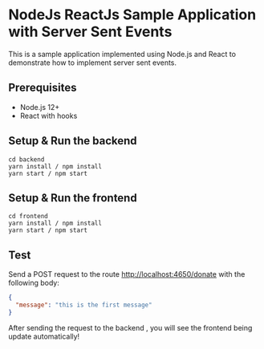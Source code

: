 # NodeJs ReactJs Sample Application with Server Sent Events

This is a sample application implemented using  Node.js and React to demonstrate how to implement server sent events. 

## Prerequisites
* Node.js 12+
* React with hooks

## Setup & Run the backend


```
cd backend
yarn install / npm install
yarn start / npm start
```

## Setup & Run the frontend
```shell
cd frontend
yarn install / npm install
yarn start / npm start
```


## Test
Send a POST request to the route [http://localhost:4650/donate](http://localhost:4650/donate) with the following body:
```json
{
  "message": "this is the first message"
}
```

After sending the request to the backend , you will see the frontend being update automatically!